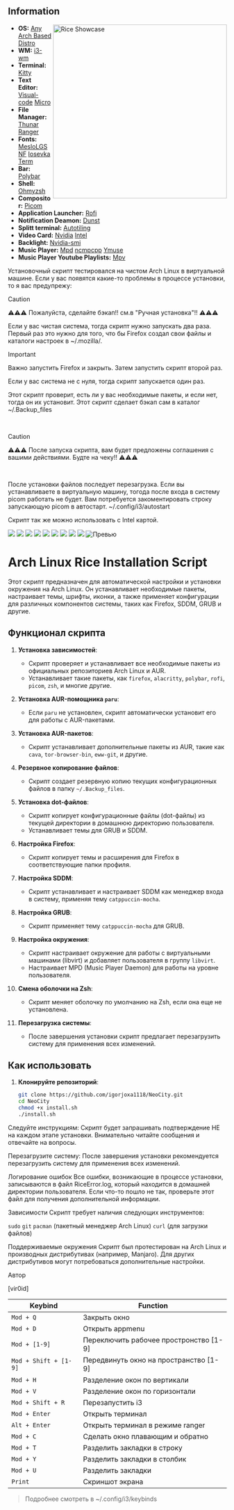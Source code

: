 ## Information

<img src="https://github.com/igorjoxa1118/NeoCity/blob/main/screenshots/Screen.png?raw=true" alt="Rice Showcase" align="right" width="400px">

- **OS:** [Any Arch Based Distro](https://en.wikipedia.org/wiki/Arch_Linux)
- **WM:** [i3-wm](https://github.com/Airblader/i3)
- **Terminal:** [Kitty](https://sw.kovidgoyal.net/kitty/)
- **Text Editor:** [Visual-code](https://code.visualstudio.com/) [Micro](https://micro-editor.github.io/)
- **File Manager:** [Thunar](https://github.com/neilbrown/thunar) [Ranger](https://github.com/ranger/ranger)
- **Fonts:** [MesloLGS NF](https://github.com/romkatv/powerlevel10k#meslo-nerd-font-patched-for-powerlevel10k) [Iosevka Term](https://github.com/be5invis/Iosevka)
- **Bar:** [Polybar](https://github.com/polybar/polybar)
- **Shell:** [Ohmyzsh](https://ohmyz.sh/)
- **Compositor:** [Picom](https://github.com/yshui/picom)
- **Application Launcher:** [Rofi](https://github.com/davatorium/rofi)
- **Notification Deamon:** [Dunst](https://github.com/dunst-project/dunst)
- **Splitt terminal:** [Autotiling](https://github.com/nwg-piotr/autotiling)
- **Video Card:** [Nvidia](https://developer.nvidia.com/nvidia-system-management-interface) [Intel](https://www.intel.com/content/www/us/en/support/articles/000005520/graphics.html)
- **Backlight:** [Nvidia-smi](https://developer.nvidia.com/nvidia-system-management-interface)
- **Music Player:** [Mpd](https://www.musicpd.org/) [ncmpcpp](https://wiki.archlinux.org/title/Ncmpcpp) [Ymuse](https://github.com/yktoo/ymuse)
- **Music Player Youtube Playlists:** [Mpv](https://mpv.io/)



Установочный скрипт тестировался на чистом Arch Linux в виртуальной машине. 
Если у вас появятся какие-то проблемы в процессе установки, то я вас предупрежу:
> [!CAUTION]
> ⚠️⚠️⚠️ Пожалуйста, сделайте бэкап!!
> см.в "Ручная установка"!! ⚠️⚠️⚠️  

Если у вас чистая система, тогда скрипт нужно запускать два раза. 
Первый раз это нужно для того, что бы Firefox создал свои файлы и каталоги настроек в ~/.mozilla/. 

> [!IMPORTANT]
> Важно запустить Firefox и закрыть.
> Затем запустить скрипт второй раз.

Если у вас система не с нуля, тогда скрипт запускается один раз.

Этот скрипт проверит, есть ли у вас необходимые пакеты, и если нет, тогда он их установит. 
Этот скрипт сделает бэкап сам в каталог ~/.Backup_files

<br>

> [!CAUTION]
> ⚠️⚠️⚠️ После запуска скрипта, вам будет предложены соглашения с вашими действиями.
> Будте на чеку!! ⚠️⚠️⚠️

<br>

После установки файлов последует перезагрузка. Если вы устанавливаете в виртуальную машину, тогода после входа в систему picom работать не будет.
Вам потребуется закоментировать строку запускающую picom в автостарт. ~/.config/i3/autostart

Скрипт так же можно использовать с Intel картой.

![](./screenshots/Screen.png)
![](./screenshots/Terminal.png)
![](./screenshots/AppMenu.png)
![](./screenshots/FastMenu.png)
![](./screenshots/PowerMenu.png)
![](./screenshots/Thunar.png)
![](./screenshots/Blender.png)
![](./screenshots/Telegram.png)
![](./screenshots/Firefox.png)
![Превью](https://github.com/igorjoxa1118/NeoCity/blob/main/screenshots/screencast.gif?raw=true)

# Arch Linux Rice Installation Script

Этот скрипт предназначен для автоматической настройки и установки окружения на Arch Linux. Он устанавливает необходимые пакеты, настраивает темы, шрифты, иконки, а также применяет конфигурации для различных компонентов системы, таких как Firefox, SDDM, GRUB и другие.

## Функционал скрипта

1. **Установка зависимостей**:
   - Скрипт проверяет и устанавливает все необходимые пакеты из официальных репозиториев Arch Linux и AUR.
   - Устанавливает такие пакеты, как `firefox`, `alacritty`, `polybar`, `rofi`, `picom`, `zsh`, и многие другие.

2. **Установка AUR-помощника `paru`**:
   - Если `paru` не установлен, скрипт автоматически установит его для работы с AUR-пакетами.

3. **Установка AUR-пакетов**:
   - Скрипт устанавливает дополнительные пакеты из AUR, такие как `cava`, `tor-browser-bin`, `eww-git`, и другие.

4. **Резервное копирование файлов**:
   - Скрипт создает резервную копию текущих конфигурационных файлов в папку `~/.Backup_files`.

5. **Установка dot-файлов**:
   - Скрипт копирует конфигурационные файлы (dot-файлы) из текущей директории в домашнюю директорию пользователя.
   - Устанавливает темы для GRUB и SDDM.

6. **Настройка Firefox**:
   - Скрипт копирует темы и расширения для Firefox в соответствующие папки профиля.

7. **Настройка SDDM**:
   - Скрипт устанавливает и настраивает SDDM как менеджер входа в систему, применяя тему `catppuccin-mocha`.

8. **Настройка GRUB**:
   - Скрипт применяет тему `catppuccin-mocha` для GRUB.

9. **Настройка окружения**:
   - Скрипт настраивает окружение для работы с виртуальными машинами (libvirt) и добавляет пользователя в группу `libvirt`.
   - Настраивает MPD (Music Player Daemon) для работы на уровне пользователя.

10. **Смена оболочки на Zsh**:
    - Скрипт меняет оболочку по умолчанию на Zsh, если она еще не установлена.

11. **Перезагрузка системы**:
    - После завершения установки скрипт предлагает перезагрузить систему для применения всех изменений.

## Как использовать

1. **Клонируйте репозиторий**:
   ```bash
   git clone https://github.com/igorjoxa1118/NeoCity.git
   cd NeoCity
   chmod +x install.sh
   ./install.sh

Следуйте инструкциям:
Скрипт будет запрашивать подтверждение НЕ на каждом этапе установки. Внимательно читайте сообщения и отвечайте на вопросы.

Перезагрузите систему:
После завершения установки рекомендуется перезагрузить систему для применения всех изменений.

Логирование ошибок
Все ошибки, возникающие в процессе установки, записываются в файл RiceError.log, который находится в домашней директории пользователя. Если что-то пошло не так, проверьте этот файл для получения дополнительной информации.

Зависимости
Скрипт требует наличия следующих инструментов:

`sudo`
`git`
`pacman` (пакетный менеджер Arch Linux)
`curl` (для загрузки файлов)

Поддерживаемые окружения
Скрипт был протестирован на Arch Linux и производных дистрибутивах (например, Manjaro). Для других дистрибутивов могут потребоваться дополнительные настройки.

Автор

[vir0id]

|        Keybind         |                 Function                 |
| ---------------------- | ---------------------------------------- |
| `Mod + Q`              | Закрыть окно                             |
| `Mod + D`              | Открыть appmenu                          |
| `Mod + [1-9]`          | Переключить рабочее простронство [1-9]   |
| `Mod + Shift + [1-9]`  | Передвинуть окно на пространство [1-9]   |
| `Mod + H`              | Разделение окон по вертикали             |
| `Mod + V`              | Разделение окон по горизонтали           |
| `Mod + Shift + R`      | Перезапустить i3                         |
| `Mod + Enter`          | Открыть терминал                         |
| `Alt + Enter`          | Открыть терминал в режиме ranger         |
| `Mod + C`              | Сделать окно плавающим и обратно         |
| `Mod + T`              | Разделить закладки в строку              |
| `Mod + Y`              | Разделить закладки в столбик             |
| `Mod + U`              | Разделить закладки                       |
| `Print`                | Скриншот экрана                          |

> Подробнее смотреть в ~/.config/i3/keybinds